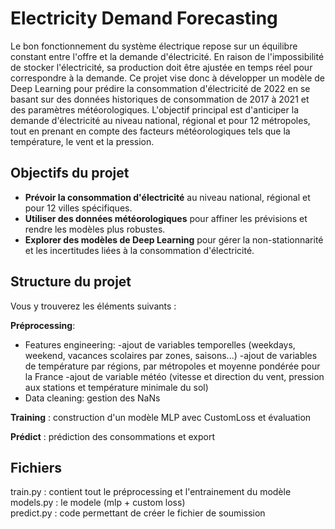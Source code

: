 # Electricity Demand Forecasting

Le bon fonctionnement du système électrique repose sur un équilibre constant entre l'offre et la demande d'électricité. En raison de l'impossibilité de stocker l'électricité, sa production doit être ajustée en temps réel pour correspondre à la demande.
Ce projet vise donc à développer un modèle de Deep Learning pour prédire la consommation d'électricité de 2022 en se basant sur des données historiques de consommation de 2017 à 2021 et des paramètres météorologiques. L'objectif principal est d'anticiper la demande d'électricité au niveau national, régional et pour 12 métropoles, tout en prenant en compte des facteurs météorologiques tels que la température, le vent et la pression.


## Objectifs du projet

- **Prévoir la consommation d'électricité** au niveau national, régional et pour 12 villes spécifiques.
- **Utiliser des données météorologiques** pour affiner les prévisions et rendre les modèles plus robustes.
- **Explorer des modèles de Deep Learning** pour gérer la non-stationnarité et les incertitudes liées à la consommation d'électricité.


## Structure du projet

Vous y trouverez les éléments suivants :

**Préprocessing**: 
  - Features engineering: 
-ajout de variables temporelles (weekdays, weekend, vacances scolaires par zones, saisons...)
-ajout de variables de température par régions, par métropoles et moyenne pondérée pour la France
-ajout de variable météo (vitesse et direction du vent, pression aux stations et température minimale du sol)
   - Data cleaning: gestion des NaNs

 **Training** : construction d'un modèle MLP avec CustomLoss et évaluation

**Prédict** : prédiction des consommations et export

## Fichiers

train.py : contient tout le préprocessing et l'entrainement du modèle  
models.py : le modele (mlp + custom loss)  
predict.py : code permettant de créer le fichier de soumission  
